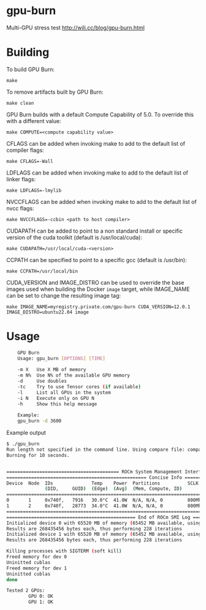 # gpu-burn
Multi-GPU stress test
http://wili.cc/blog/gpu-burn.html

# Building
To build GPU Burn:

`make`

To remove artifacts built by GPU Burn:

`make clean`

GPU Burn builds with a default Compute Capability of 5.0.
To override this with a different value:

`make COMPUTE=<compute capability value>`

CFLAGS can be added when invoking make to add to the default
list of compiler flags:

`make CFLAGS=-Wall`

LDFLAGS can be added when invoking make to add to the default
list of linker flags:

`make LDFLAGS=-lmylib`

NVCCFLAGS can be added when invoking make to add to the default
list of nvcc flags:

`make NVCCFLAGS=-ccbin <path to host compiler>`

CUDAPATH can be added to point to a non standard install or
specific version of the cuda toolkit (default is 
/usr/local/cuda):

`make CUDAPATH=/usr/local/cuda-<version>`

CCPATH can be specified to point to a specific gcc (default is
/usr/bin):

`make CCPATH=/usr/local/bin`

CUDA_VERSION and IMAGE_DISTRO can be used to override the base
images used when building the Docker `image` target, while IMAGE_NAME
can be set to change the resulting image tag:

`make IMAGE_NAME=myregistry.private.com/gpu-burn CUDA_VERSION=12.0.1 IMAGE_DISTRO=ubuntu22.04 image`

# Usage
```bash
    GPU Burn
    Usage: gpu_burn [OPTIONS] [TIME]
    
    -m X   Use X MB of memory
    -m N%  Use N% of the available GPU memory
    -d     Use doubles
    -tc    Try to use Tensor cores (if available)
    -l     List all GPUs in the system
    -i N   Execute only on GPU N
    -h     Show this help message
    
    Example:
    gpu_burn -d 3600
```

Example output
```bash
$ ./gpu_burn 
Run length not specified in the command line. Using compare file: compare.hsaco
Burning for 10 seconds.


========================================= ROCm System Management Interface =========================================
=================================================== Concise Info ===================================================
Device  Node  IDs              Temp    Power  Partitions          SCLK    MCLK     Fan  Perf  PwrCap  VRAM%  GPU%  
              (DID,     GUID)  (Edge)  (Avg)  (Mem, Compute, ID)                                                   
====================================================================================================================
0       1     0x740f,   7916   30.0°C  41.0W  N/A, N/A, 0         800Mhz  1600Mhz  0%   auto  300.0W  0%     0%    
1       2     0x740f,   28773  34.0°C  41.0W  N/A, N/A, 0         800Mhz  1600Mhz  0%   auto  300.0W  0%     0%    
====================================================================================================================
=============================================== End of ROCm SMI Log ================================================
Initialized device 0 with 65520 MB of memory (65452 MB available, using 58906 MB of it), using FLOATS
Results are 268435456 bytes each, thus performing 228 iterations
Initialized device 1 with 65520 MB of memory (65452 MB available, using 58906 MB of it), using FLOATS
Results are 268435456 bytes each, thus performing 228 iterations

Killing processes with SIGTERM (soft kill)
Freed memory for dev 0
Uninitted cublas
Freed memory for dev 1
Uninitted cublas
done

Tested 2 GPUs:
        GPU 0: OK
        GPU 1: OK
```